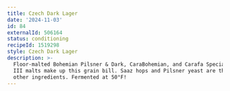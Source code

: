 ```yaml
---
title: Czech Dark Lager
date: '2024-11-03'
id: 84
externalId: 506164
status: conditioning
recipeId: 1519298
style: Czech Dark Lager
description: >-
  Floor-malted Bohemian Pilsner & Dark, CaraBohemian, and Carafa Special Type
  III malts make up this grain bill. Saaz hops and Pilsner yeast are the only
  other ingredients. Fermented at 50°F!
---
```

